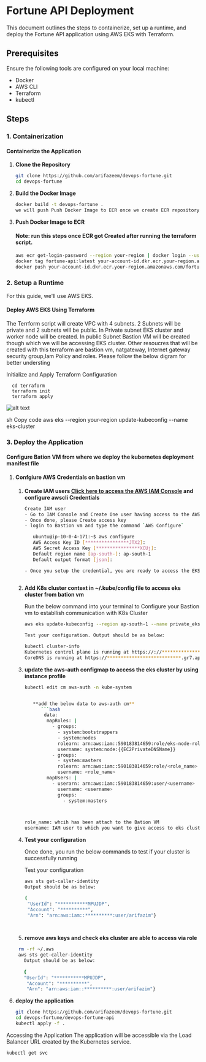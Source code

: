 # Fortune API Deployment

This document outlines the steps to containerize, set up a runtime, and deploy the Fortune API application using AWS EKS with Terraform.

## Prerequisites

Ensure the following tools are configured on your local machine:

- Docker
- AWS CLI
- Terraform
- kubectl

## Steps

### 1. Containerization

#### Containerize the Application

1. **Clone the Repository**

   ```bash
   git clone https://github.com/arifazeem/devops-fortune.git
   cd devops-fortune

2. **Build the Docker Image**

   ```bash
   docker build -t devops-fortune .
   we will push Push Docker Image to ECR once we create ECR repository via terraform script
   
3. **Push Docker Image to ECR**

   #### Note: run this steps once ECR got Created after running the terraform script.

   ```bash
   aws ecr get-login-password --region your-region | docker login --username AWS --password-stdin your-account-id.dkr.ecr.your-region.amazonaws.com
   docker tag fortune-api:latest your-account-id.dkr.ecr.your-region.amazonaws.com/fortune-api:latest
   docker push your-account-id.dkr.ecr.your-region.amazonaws.com/fortune-api:latest

### 2. Setup a Runtime
For this guide, we'll use AWS EKS.

####   Deploy AWS EKS Using Terraform
The Terrform script will create VPC with 4 subnets. 2 Subnets will be private and 2 subnets will be public.
In Private subnet EKS cluster and worker node will be created. In public Subnet Bastion VM will be created though which
we will be accessing EKS cluster. Other resoucres that will be created with this terraform are bastion vm, natgateway, Internet gateway security group,Iam Policy and roles. Please follow the below digram for better understing

Initialize and Apply Terraform Configuration     
      
      cd terraform
      terraform init
      terraform apply

![alt text](image.png)

sh
Copy code
aws eks --region your-region update-kubeconfig --name eks-cluster


### 3. **Deploy the Application**

   #### **Configure Bation VM from where we deploy the kubernetes deployment manifest file**
      
1. #### Confgiure AWS Credentials on bastion vm
      
   1) **Create IAM users [Click here to access the AWS IAM Console](https://us-east-1.console.aws.amazon.com/iamv2/home?region=ap-south-1#/users) and configure awscli Credentials**

      ```bash
      Create IAM user
      - Go to IAM Console and Create One user having access to the AWS Services
      - Once done, please Create access key
      - login to Bastion vm and type the command `AWS Configure`

         ubuntu@ip-10-0-4-171:~$ aws configure
         AWS Access Key ID [****************JTX2]:
         AWS Secret Access Key [****************XCUj]:
         Default region name [ap-south-]: ap-south-1
         Default output format [json]:      

      - Once you setup the credential, you are ready to access the EKS cluster
        
      
   3)  **Add K8s cluster context in ~/.kube/config file to access eks cluster from bation vm**
     
       Run the below command into your terminal to Configure your Bastion vm to establlish communication with K8s Cluster
       ```bash
       aws eks update-kubeconfig --region ap-south-1 --name private_eks_cluster

       Test your configuration. Output should be as below:
       
       kubectl cluster-info
       Kubernetes control plane is running at https://://***************************..gr7.ap-south-1.eks.amazonaws.com
       CoreDNS is running at https://***************************.gr7.ap-south-1.eks.amazonaws.com/api/v1/namespaces/kube-system/services/kube-dns:dns/proxy

   4) **update the aws-auth configmap to access the eks cluster by using instance profile**
      
      ```bash
      kubectl edit cm aws-auth -n kube-system

      
         **add the below data to aws-auth cm**
            ```bash
             data:
              mapRoles: |
                - groups:
                  - system:bootstrappers
                  - system:nodes
                  rolearn: arn:aws:iam::590183814659:role/eks-node-role
                  username: system:node:{{EC2PrivateDNSName}}
                - groups:
                  - system:masters
                  rolearn: arn:aws:iam::590183814659:role/<role_name>
                  username: <role_name>
              mapUsers: |
                - userarn: arn:aws:iam::590183814659:user/<username>
                  username: <username>
                  groups:
                    - system:masters



      role_name: whcih has been attach to the Bation VM
      username: IAM user to which you want to give access to eks cluster


    5)  **Test your configuration**
       
        
         Once done, you run the below commands to test if your cluster is successfully running
   
         Test your configuration
        
         ```bash
         aws sts get-caller-identity
         Output should be as below:
         
         {
          "UserId": "***********MPUJDP",
          "Account": "**********",
          "Arn": "arn:aws:iam::**********:user/arifazim"}

  
    5)  **remove aws keys and check eks cluster are able to access via role**
     
      ```bash
       rm -rf ~/.aws
       aws sts get-caller-identity
         Output should be as below:
         
         {
         "UserId": "***********MPUJDP",
          "Account": "**********",
          "Arn": "arn:aws:iam::**********:user/arifazim"}


  6)  **deploy the application**

      ```bash
      git clone https://github.com/arifazeem/devops-fortune.git
      cd devops-fortune/devops-fortune-api
      kubectl apply -f .

      
Accessing the Application
The application will be accessible via the Load Balancer URL created by the Kubernetes service.
```bash
kubectl get svc

